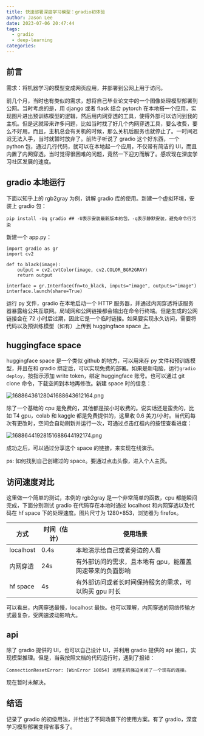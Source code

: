 ```yaml
---
title: 快速部署深度学习模型：gradio初体验
author: Jason Lee
date: 2023-07-06 20:47:44
tags:
  - gradio
  - deep-learning
categories:
---
```


## 前言

需求：将机器学习的模型变成网页应用，并部署到公网上用于访问。

前几个月，当时也有类似的需求，想将自己毕业论文中的一个图像处理模型部署到公网。当时考虑的是，用 django 或者 flask 结合 pytorch 在本地搭一个应用，实现图片进出预训练模型的逻辑，然后用内网穿透的工具，使得外部可以访问到我的主机。但是这就带来许多问题，比如当时找了好几个内网穿透工具，要么收费，要么不好用。而且，主机总会有关机的时候，那么关机后服务也就停止了。一时间迟迟无法入手，当时就暂时放弃了。前阵子听说了 gradio 这个好东西，一个 python 包，通过几行代码，就可以在本地起一个应用，不仅带有简洁的 UI，而且内置了内网穿透。当时觉得很困难的问题，竟然一下迎刃而解了。感叹现在深度学习社区发展的速度。

## gradio 本地运行

下面以知乎上的 rgb2gray 为例，讲解 gradio 库的使用。新建一个虚拟环境，安装上 gradio 包：

```
pip install -Uq gradio ## -U表示安装最新版本的包，-q表示静默安装，避免命令行污染
```

新建一个 app.py：

```
import gradio as gr
import cv2

def to_black(image):
    output = cv2.cvtColor(image, cv2.COLOR_BGR2GRAY)
    return output

interface = gr.Interface(fn=to_black, inputs="image", outputs="image")
interface.launch(share=True)
```

运行 py 文件，gradio 在本地启动一个 HTTP 服务器，并通过内网穿透将该服务器暴露给公共互联网。局域网和公网链接都会输出在命令行终端。但是生成的公网链接会在 72 小时后过期，因此它是一个临时链接。如果要实现永久访问，需要将代码以及预训练模型（如有）上传到 huggingface space 上。

## huggingface space

huggingface space 是一个类似 github 的地方，可以用来存 py 文件和预训练模型，并且在和 gradio 绑定后，可以实现免费的部署。如果是新电脑，运行`gradio deploy`，按指示添加 write token，绑定 huggingface 账号。也可以通过 git clone 命令，下载空间到本地再修改。新建 space 时的信息：

![16886436128041688643612164.png](https://cdn.jsdelivr.net/gh/li199-code/blog-imgs@main/16886436128041688643612164.png)

除了一个基础的 cpu 是免费的，其他都是按小时收费的。说实话还是蛮贵的，比如 T4 gpu，colab 和 kaggle 都是免费提供的，这里收 0.6 美刀/小时。当代码每次有更改时，空间会自动刷新并运行一次，可通过点击红框内的按钮查看进度：

![16886441928151688644192174.png](https://cdn.jsdelivr.net/gh/li199-code/blog-imgs@main/16886441928151688644192174.png)

成功之后，可以通过分享这个 space 的链接，来实现在线演示。

ps: 如何找到自己创建过的 space。要通过点击头像，进入个人主页。

## 访问速度对比

这里做一个简单的测试，本例的 rgb2gray 是一个非常简单的函数，cpu 都能瞬间完成，下面分别测试 gradio 在代码存在本地时通过 localhost 和内网穿透以及代码在 hf space 下的处理速度。图片尺寸为 1280\*853，浏览器为 firefox。

| 方式      | 时间（估计） | 使用场景                                                 |
| --------- | ------------ | -------------------------------------------------------- |
| localhost | 0.4s         | 本地演示给自己或者旁边的人看                             |
| 内网穿透  | 24s          | 有外部访问的需求，且本地有 gpu，能覆盖网速带来的负面影响 |
| hf space  | 4s           | 有外部访问或者长时间保持服务的需求，可以购买 gpu 时长    |

可以看出，内网穿透最慢，localhost 最快。也可以理解，内网穿透的网络传输方式最复杂，受网速波动影响大。

## api

除了 gradio 提供的 UI，也可以自己设计 UI，并利用 gradio 提供的 api 接口，实现模型推理。但是，当我按照文档的代码运行时，遇到了报错：

```
ConnectionResetError: [WinError 10054] 远程主机强迫关闭了一个现有的连接。
```

现在暂时未解决。

## 结语

记录了 gradio 的初级用法，并给出了不同场景下的使用方案。有了 gradio，深度学习模型部署变得省事多了。
